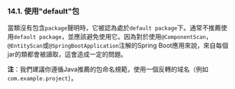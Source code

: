 ### 14.1. 使用"default"包

當類沒有包含`package`聲明時，它被認為處於`default package`下。通常不推薦使用`default package`，並應該避免使用它。因為對於使用`@ComponentScan`，`@EntityScan`或`@SpringBootApplication`注解的Spring Boot應用來說，來自每個jar的類都會被讀取，這會造成一定的問題。

**注**：我們建議你遵循Java推薦的包命名規範，使用一個反轉的域名（例如`com.example.project`）。
